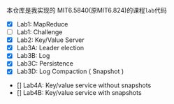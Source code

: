 本仓库是我实现的 MIT6.5840(原MIT6.824)的课程`lab`代码
- [x] Lab1: MapReduce
- [ ] Lab1: Challenge
- [x] Lab2: Key/Value Server
- [x] Lab3A: Leader election
- [x] Lab3B: Log
- [x] Lab3C: Persistence
- [x] Lab3D: Log Compaction ( Snapshot )
- [] Lab4A: Key/value service without snapshots
- [] Lab4B: Key/value service with snapshots
